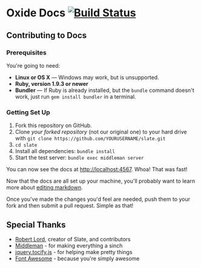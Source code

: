 Oxide Docs [![Build Status](https://travis-ci.org/OxideMod/Docs.png)](https://travis-ci.org/OxideMod/Docs)
==========

Contributing to Docs
--------------------

### Prerequisites

You're going to need:

 - **Linux or OS X** — Windows may work, but is unsupported.
 - **Ruby, version 1.9.3 or newer**
 - **Bundler** — If Ruby is already installed, but the `bundle` command doesn't work, just run `gem install bundler` in a terminal.

### Getting Set Up

 1. Fork this repository on GitHub.
 2. Clone *your forked repository* (not our original one) to your hard drive with `git clone https://github.com/YOURUSERNAME/slate.git`
 3. `cd slate`
 4. Install all dependencies: `bundle install`
 5. Start the test server: `bundle exec middleman server`

You can now see the docs at <http://localhost:4567>. Whoa! That was fast!

Now that the docs are all set up your machine, you'll probably want to learn more about [editing markdown](https://github.com/tripit/slate/wiki/Markdown-Syntax).

Once you've made the changes you'd feel are needed, push them to your fork and then submit a pull request. Simple as that!

Special Thanks
--------------
- [Robert Lord](http://lord.io), creator of Slate, and contributors
- [Middleman](https://github.com/middleman/middleman) - for making everything a sinch
- [jquery.tocify.js](https://github.com/gfranko/jquery.tocify.js) - for helping make pretty things
- [Font Awesome](http://fortawesome.github.io/Font-Awesome/) - because you're simply awesome
